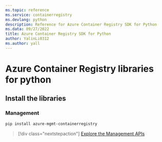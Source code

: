 ```yaml
---
ms.topic: reference
ms.service: containerregistry
ms.devlang: python
description: Reference for Azure Container Registry SDK for Python
ms.data: 09/27/2022
title: Azure Container Registry SDK for Python
author: YalinLi0312
ms.author: yall
---
```

# Azure Container Registry libraries for python

## Install the libraries


### Management

```bash
pip install azure-mgmt-containerregistry
```
> [!div class="nextstepaction"]
> [Explore the Management APIs](/python/api/overview/azure/containerregistry/management)
